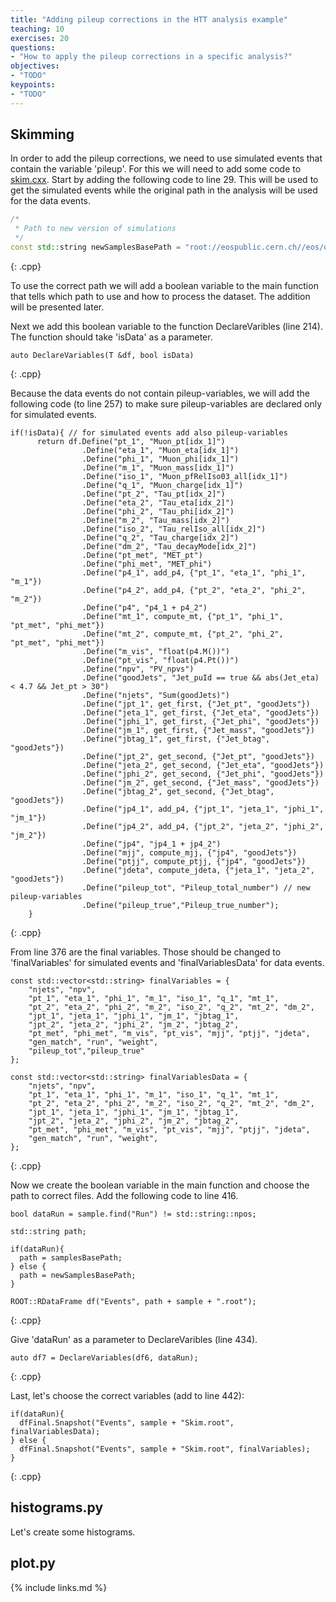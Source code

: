 ```yaml
---
title: "Adding pileup corrections in the HTT analysis example"
teaching: 10
exercises: 20
questions:
- "How to apply the pileup corrections in a specific analysis?"
objectives:
- "TODO"
keypoints:
- "TODO"
---
```


## Skimming

In order to add the pileup corrections, we need to use simulated events that contain the variable 'pileup'. For this we will need to add some code to [skim.cxx](https://github.com/cms-opendata-analyses/HiggsTauTauNanoAODOutreachAnalysis/blob/master/skim.cxx). Start by adding the following code to line 29. This will be used to get the simulated events while the original path in the analysis will be used for the data events.

```cpp
/*
 * Path to new version of simulations
 */
const std::string newSamplesBasePath = "root://eospublic.cern.ch//eos/opendata/cms/upload/od-workshop/ws1.0/";
```
{: .cpp}

To use the correct path we will add a boolean variable to the main function that tells which path to use and how to process the dataset. The addition will be presented later.

Next we add this boolean variable to the function DeclareVaribles (line 214). The function should take 'isData' as a parameter.

~~~
auto DeclareVariables(T &df, bool isData)
~~~
{: .cpp}

Because the data events do not contain pileup-variables, we will add the following code (to line 257) to make sure pileup-variables are declared only for simulated events.

~~~
if(!isData){ // for simulated events add also pileup-variables
      return df.Define("pt_1", "Muon_pt[idx_1]")
                .Define("eta_1", "Muon_eta[idx_1]")
                .Define("phi_1", "Muon_phi[idx_1]")
                .Define("m_1", "Muon_mass[idx_1]")
                .Define("iso_1", "Muon_pfRelIso03_all[idx_1]")
                .Define("q_1", "Muon_charge[idx_1]")
                .Define("pt_2", "Tau_pt[idx_2]")
                .Define("eta_2", "Tau_eta[idx_2]")
                .Define("phi_2", "Tau_phi[idx_2]")
                .Define("m_2", "Tau_mass[idx_2]")
                .Define("iso_2", "Tau_relIso_all[idx_2]")
                .Define("q_2", "Tau_charge[idx_2]")
                .Define("dm_2", "Tau_decayMode[idx_2]")
                .Define("pt_met", "MET_pt")
                .Define("phi_met", "MET_phi")
                .Define("p4_1", add_p4, {"pt_1", "eta_1", "phi_1", "m_1"})
                .Define("p4_2", add_p4, {"pt_2", "eta_2", "phi_2", "m_2"})
                .Define("p4", "p4_1 + p4_2")
                .Define("mt_1", compute_mt, {"pt_1", "phi_1", "pt_met", "phi_met"})
                .Define("mt_2", compute_mt, {"pt_2", "phi_2", "pt_met", "phi_met"})
                .Define("m_vis", "float(p4.M())")
                .Define("pt_vis", "float(p4.Pt())")
                .Define("npv", "PV_npvs")
                .Define("goodJets", "Jet_puId == true && abs(Jet_eta) < 4.7 && Jet_pt > 30")
                .Define("njets", "Sum(goodJets)")
                .Define("jpt_1", get_first, {"Jet_pt", "goodJets"})
                .Define("jeta_1", get_first, {"Jet_eta", "goodJets"})
                .Define("jphi_1", get_first, {"Jet_phi", "goodJets"})
                .Define("jm_1", get_first, {"Jet_mass", "goodJets"})
                .Define("jbtag_1", get_first, {"Jet_btag", "goodJets"})
                .Define("jpt_2", get_second, {"Jet_pt", "goodJets"})
                .Define("jeta_2", get_second, {"Jet_eta", "goodJets"})
                .Define("jphi_2", get_second, {"Jet_phi", "goodJets"})
                .Define("jm_2", get_second, {"Jet_mass", "goodJets"})
                .Define("jbtag_2", get_second, {"Jet_btag", "goodJets"})
                .Define("jp4_1", add_p4, {"jpt_1", "jeta_1", "jphi_1", "jm_1"})
                .Define("jp4_2", add_p4, {"jpt_2", "jeta_2", "jphi_2", "jm_2"})
                .Define("jp4", "jp4_1 + jp4_2")
                .Define("mjj", compute_mjj, {"jp4", "goodJets"})
                .Define("ptjj", compute_ptjj, {"jp4", "goodJets"})
                .Define("jdeta", compute_jdeta, {"jeta_1", "jeta_2", "goodJets"})
                .Define("pileup_tot", "Pileup_total_number") // new pileup-variables
                .Define("pileup_true","Pileup_true_number");
    }
~~~
{: .cpp}

From line 376 are the final variables. Those should be changed to 'finalVariables' for simulated events and 'finalVariablesData' for data events.

~~~
const std::vector<std::string> finalVariables = {
    "njets", "npv",
    "pt_1", "eta_1", "phi_1", "m_1", "iso_1", "q_1", "mt_1",
    "pt_2", "eta_2", "phi_2", "m_2", "iso_2", "q_2", "mt_2", "dm_2",
    "jpt_1", "jeta_1", "jphi_1", "jm_1", "jbtag_1",
    "jpt_2", "jeta_2", "jphi_2", "jm_2", "jbtag_2",
    "pt_met", "phi_met", "m_vis", "pt_vis", "mjj", "ptjj", "jdeta",
    "gen_match", "run", "weight",
    "pileup_tot","pileup_true"
};

const std::vector<std::string> finalVariablesData = {
    "njets", "npv",
    "pt_1", "eta_1", "phi_1", "m_1", "iso_1", "q_1", "mt_1",
    "pt_2", "eta_2", "phi_2", "m_2", "iso_2", "q_2", "mt_2", "dm_2",
    "jpt_1", "jeta_1", "jphi_1", "jm_1", "jbtag_1",
    "jpt_2", "jeta_2", "jphi_2", "jm_2", "jbtag_2",
    "pt_met", "phi_met", "m_vis", "pt_vis", "mjj", "ptjj", "jdeta",
    "gen_match", "run", "weight",
};
~~~
{: .cpp}

Now we create the boolean variable in the main function and choose the path to correct files. Add the following code to line 416.

~~~
bool dataRun = sample.find("Run") != std::string::npos;

std::string path;

if(dataRun){
  path = samplesBasePath;
} else {
  path = newSamplesBasePath;
}

ROOT::RDataFrame df("Events", path + sample + ".root");
~~~
{: .cpp}

Give 'dataRun' as a parameter to DeclareVaribles (line 434).

~~~
auto df7 = DeclareVariables(df6, dataRun);
~~~
{: .cpp}

Last, let's choose the correct variables (add to line 442):

~~~
if(dataRun){
  dfFinal.Snapshot("Events", sample + "Skim.root", finalVariablesData);
} else {
  dfFinal.Snapshot("Events", sample + "Skim.root", finalVariables);
}
~~~
{: .cpp}

## histograms.py

Let's create some histograms.

## plot.py



{% include links.md %}
